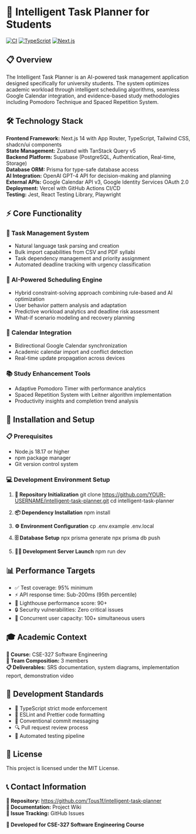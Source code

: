 # 🧠 Intelligent Task Planner for Students

[![CI](https://github.com/YOUR-USERNAME/intelligent-task-planner/workflows/CI/badge.svg)](https://github.com/YOUR-USERNAME/intelligent-task-planner/actions)
[![TypeScript](https://img.shields.io/badge/%3C%2F%3E-TypeScript-%230074c1.svg)](http://www.typescriptlang.org/)
[![Next.js](https://img.shields.io/badge/Next.js-14-black)](https://nextjs.org/)

## 📋 Overview

The Intelligent Task Planner is an AI-powered task management application designed specifically for university students. The system optimizes academic workload through intelligent scheduling algorithms, seamless Google Calendar integration, and evidence-based study methodologies including Pomodoro Technique and Spaced Repetition System.

## 🛠️ Technology Stack

**Frontend Framework:** Next.js 14 with App Router, TypeScript, Tailwind CSS, shadcn/ui components  
**State Management:** Zustand with TanStack Query v5  
**Backend Platform:** Supabase (PostgreSQL, Authentication, Real-time, Storage)  
**Database ORM:** Prisma for type-safe database access  
**AI Integration:** OpenAI GPT-4 API for decision-making and planning  
**External APIs:** Google Calendar API v3, Google Identity Services OAuth 2.0  
**Deployment:** Vercel with GitHub Actions CI/CD  
**Testing:** Jest, React Testing Library, Playwright

## ⚡ Core Functionality

### 📝 Task Management System
- Natural language task parsing and creation
- Bulk import capabilities from CSV and PDF syllabi
- Task dependency management and priority assignment
- Automated deadline tracking with urgency classification

### 🤖 AI-Powered Scheduling Engine
- Hybrid constraint-solving approach combining rule-based and AI optimization
- User behavior pattern analysis and adaptation
- Predictive workload analytics and deadline risk assessment
- What-if scenario modeling and recovery planning

### 📅 Calendar Integration
- Bidirectional Google Calendar synchronization
- Academic calendar import and conflict detection
- Real-time update propagation across devices

### 📚 Study Enhancement Tools
- Adaptive Pomodoro Timer with performance analytics
- Spaced Repetition System with Leitner algorithm implementation
- Productivity insights and completion trend analysis


## 🚀 Installation and Setup

### 📋 Prerequisites
- Node.js 18.17 or higher
- npm package manager
- Git version control system

### 💻 Development Environment Setup

1. **🔄 Repository Initialization**
git clone https://github.com/YOUR-USERNAME/intelligent-task-planner.git
cd intelligent-task-planner


2. **📦 Dependency Installation**
npm install

3. **⚙️ Environment Configuration**
cp .env.example .env.local

4. **🗄️ Database Setup**
npx prisma generate
npx prisma db push

5. **🏃‍♂️ Development Server Launch**
npm run dev


## 📊 Performance Targets

- ✅ Test coverage: 95% minimum
- ⚡ API response time: Sub-200ms (95th percentile)
- 🚀 Lighthouse performance score: 90+
- 🔒 Security vulnerabilities: Zero critical issues
- 👥 Concurrent user capacity: 100+ simultaneous users

## 🎓 Academic Context

**📘 Course:** CSE-327 Software Engineering  
**👥 Team Composition:** 3 members  
**📋 Deliverables:** SRS documentation, system diagrams, implementation report, demonstration video

## 🔧 Development Standards

- 💪 TypeScript strict mode enforcement
- 🎨 ESLint and Prettier code formatting
- 📝 Conventional commit messaging
- 🔍 Pull request review process
- 🧪 Automated testing pipeline

## 📄 License

This project is licensed under the MIT License.

## 📞 Contact Information

**🔗 Repository:** https://github.com/Tous1f/intelligent-task-planner  
**📖 Documentation:** Project Wiki  
**🐛 Issue Tracking:** GitHub Issues

**🎯 Developed for CSE-327 Software Engineering Course**
